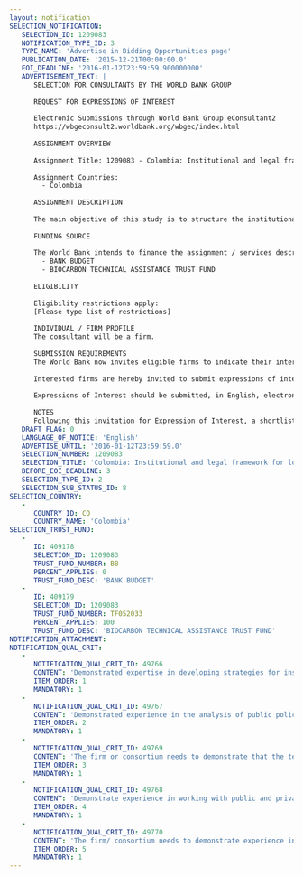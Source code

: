 ```yaml
---
layout: notification
SELECTION_NOTIFICATION: 
   SELECTION_ID: 1209083
   NOTIFICATION_TYPE_ID: 3
   TYPE_NAME: 'Advertise in Bidding Opportunities page'
   PUBLICATION_DATE: '2015-12-21T00:00:00.0'
   EOI_DEADLINE: '2016-01-12T23:59:59.900000000'
   ADVERTISEMENT_TEXT: |
      SELECTION FOR CONSULTANTS BY THE WORLD BANK GROUP
      
      REQUEST FOR EXPRESSIONS OF INTEREST
      
      Electronic Submissions through World Bank Group eConsultant2
      https://wbgeconsult2.worldbank.org/wbgec/index.html
      
      ASSIGNMENT OVERVIEW
      
      Assignment Title: 1209083 - Colombia: Institutional and legal framework for low carbon development in the Orinoquia region
      
      Assignment Countries:
        - Colombia
      
      ASSIGNMENT DESCRIPTION
      
      The main objective of this study is to structure the institutional arrangements for the implementation of the BioCarbon Fund Orinoquia Integrated Landscape Program. The study will define the institutional and legal framework necessary for the coordination and implementation of the program at the national, regional and local level. It will include i) a stakeholder mapping, as well as of their institutional strengths, weaknesses and capacity needs, ii) an assessment of the legal and institutional framework regarding environmental management, agrarian law and land tenure, indigenous peoples rights, and other relevant norms and regulations; iii) an analysis of the territorial planning tools for the Orinoquia region; iv) a proposal for harmonization of planning tools, and monitoring of the program; v) an analysis of public private partnerships in the agricultural and land sector and their feasibility / barriers to their adoption in the Orinoquia region; vi) risk analysis/ mapping.
      
      FUNDING SOURCE
      
      The World Bank intends to finance the assignment / services described below under the following trust fund(s):
        - BANK BUDGET
        - BIOCARBON TECHNICAL ASSISTANCE TRUST FUND
      
      ELIGIBILITY
      
      Eligibility restrictions apply:
      [Please type list of restrictions]
      
      INDIVIDUAL / FIRM PROFILE
      The consultant will be a firm. 
      
      SUBMISSION REQUIREMENTS
      The World Bank now invites eligible firms to indicate their interest in providing the services.  Interested firms must provide information indicating that they are qualified to perform the services (brochures, description of similar assignments, experience in similar conditions, availability of appropriate skills among staff, etc. for firms; CV and cover letter for individuals).  Please note that the total size of all attachments should be less than 5MB.  Consultants may associate to enhance their qualifications.
      
      Interested firms are hereby invited to submit expressions of interest.
      
      Expressions of Interest should be submitted, in English, electronically through World Bank Group eTendering (https://wbgeconsult2.worldbank.org/wbgec/index.html)
      
      NOTES
      Following this invitation for Expression of Interest, a shortlist of qualified firms will be formally invited to submit proposals.  Shortlisting and selection will be subject to the availability of funding.
   DRAFT_FLAG: 0
   LANGUAGE_OF_NOTICE: 'English'
   ADVERTISE_UNTIL: '2016-01-12T23:59:59.0'
   SELECTION_NUMBER: 1209083
   SELECTION_TITLE: 'Colombia: Institutional and legal framework for low carbon development in the Orinoquia region'
   BEFORE_EOI_DEADLINE: 3
   SELECTION_TYPE_ID: 2
   SELECTION_SUB_STATUS_ID: 8
SELECTION_COUNTRY: 
   - 
      COUNTRY_ID: CO
      COUNTRY_NAME: 'Colombia'
SELECTION_TRUST_FUND: 
   - 
      ID: 409178
      SELECTION_ID: 1209083
      TRUST_FUND_NUMBER: BB
      PERCENT_APPLIES: 0
      TRUST_FUND_DESC: 'BANK BUDGET'
   - 
      ID: 409179
      SELECTION_ID: 1209083
      TRUST_FUND_NUMBER: TF052033
      PERCENT_APPLIES: 100
      TRUST_FUND_DESC: 'BIOCARBON TECHNICAL ASSISTANCE TRUST FUND'
NOTIFICATION_ATTACHMENT: 
NOTIFICATION_QUAL_CRIT: 
   - 
      NOTIFICATION_QUAL_CRIT_ID: 49766
      CONTENT: 'Demonstrated expertise in developing strategies for institutional strengthening in Colombia and Latin America, in the design of national and regional strategies related to Sustainable Rural Development'
      ITEM_ORDER: 1
      MANDATORY: 1
   - 
      NOTIFICATION_QUAL_CRIT_ID: 49767
      CONTENT: 'Demonstrated experience in the analysis of public policy and the institutional framework in Colombia and Latin America'
      ITEM_ORDER: 2
      MANDATORY: 1
   - 
      NOTIFICATION_QUAL_CRIT_ID: 49769
      CONTENT: 'The firm or consortium needs to demonstrate that the team for this assignment has masters or PhD degrees in fields related to public policy, law, governance, political science, environmental law.'
      ITEM_ORDER: 3
      MANDATORY: 1
   - 
      NOTIFICATION_QUAL_CRIT_ID: 49768
      CONTENT: 'Demonstrate experience in working with public and private entities, civil society, indigenous peoples and other ethnic groups'
      ITEM_ORDER: 4
      MANDATORY: 1
   - 
      NOTIFICATION_QUAL_CRIT_ID: 49770
      CONTENT: 'The firm/ consortium needs to demonstrate experience in developing and implementing consultancy contracts in fields related to this assignment and of a minimum level of 80,000 USD at the national and international level.'
      ITEM_ORDER: 5
      MANDATORY: 1
---
```

